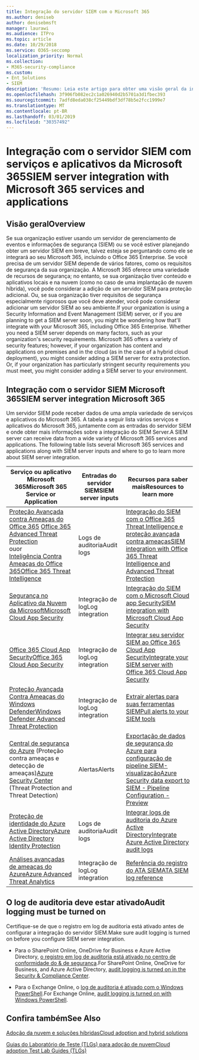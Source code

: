 ```yaml
---
title: Integração do servidor SIEM com o Microsoft 365
ms.author: deniseb
author: denisebmsft
manager: laurawi
ms.audience: ITPro
ms.topic: article
ms.date: 10/29/2018
ms.service: O365-seccomp
localization_priority: Normal
ms.collection:
- M365-security-compliance
ms.custom:
- Ent_Solutions
- SIEM
description: 'Resumo: Leia este artigo para obter uma visão geral da integração do SIEM Server com o Microsoft 365.'
ms.openlocfilehash: 3f906fb082ec2c1a026940d2b5701a3d1fbec393
ms.sourcegitcommit: 7adfd8eda038cf25449bdf3df78b5e2fcc1999e7
ms.translationtype: MT
ms.contentlocale: pt-BR
ms.lasthandoff: 03/01/2019
ms.locfileid: "30357492"
---
```

# <a name="siem-server-integration-with-microsoft-365-services-and-applications"></a><span data-ttu-id="73d5c-103">Integração com o servidor SIEM com serviços e aplicativos da Microsoft 365</span><span class="sxs-lookup"><span data-stu-id="73d5c-103">SIEM server integration with Microsoft 365 services and applications</span></span>

## <a name="overview"></a><span data-ttu-id="73d5c-104">Visão geral</span><span class="sxs-lookup"><span data-stu-id="73d5c-104">Overview</span></span>

<span data-ttu-id="73d5c-p101">Se sua organização estiver usando um servidor de gerenciamento de eventos e informações de segurança (SIEM) ou se você estiver planejando obter um servidor SIEM em breve, talvez esteja se perguntando como ele se integrará ao seu Microsoft 365, incluindo o Office 365 Enterprise. Se você precisa de um servidor SIEM depende de vários fatores, como os requisitos de segurança da sua organização. A Microsoft 365 oferece uma variedade de recursos de segurança; no entanto, se sua organização tiver conteúdo e aplicativos locais e na nuvem (como no caso de uma implantação de nuvem híbrida), você pode considerar a adição de um servidor SIEM para proteção adicional. Ou, se sua organização tiver requisitos de segurança especialmente rigorosos que você deve atender, você pode considerar adicionar um servidor SIEM ao seu ambiente.</span><span class="sxs-lookup"><span data-stu-id="73d5c-p101">If your organization is using a Security Information and Event Management (SIEM) server, or if you are planning to get a SIEM server soon, you might be wondering how that'll integrate with your Microsoft 365, including Office 365 Enterprise. Whether you need a SIEM server depends on many factors, such as your organization's security requirements. Microsoft 365 offers a variety of security features; however, if your organization has content and applications on premises and in the cloud (as in the case of a hybrid cloud deployment), you might consider adding a SIEM server for extra protection. Or, if your organization has particularly stringent security requirements you must meet, you might consider adding a SIEM server to your environment.</span></span>

## <a name="siem-server-integration-microsoft-365"></a><span data-ttu-id="73d5c-109">Integração com o servidor SIEM Microsoft 365</span><span class="sxs-lookup"><span data-stu-id="73d5c-109">SIEM server integration Microsoft 365</span></span>

<span data-ttu-id="73d5c-p102">Um servidor SIEM pode receber dados de uma ampla variedade de serviços e aplicativos do Microsoft 365. A tabela a seguir lista vários serviços e aplicativos do Microsoft 365, juntamente com as entradas do servidor SIEM e onde obter mais informações sobre a integração do SIEM Server.</span><span class="sxs-lookup"><span data-stu-id="73d5c-p102">A SIEM server can receive data from a wide variety of Microsoft 365 services and applications. The following table lists several Microsoft 365 services and applications along with SIEM server inputs and where to go to learn more about SIEM server integration.</span></span> 

| <span data-ttu-id="73d5c-112">Serviço ou aplicativo Microsoft 365</span><span class="sxs-lookup"><span data-stu-id="73d5c-112">Microsoft 365 Service or Application</span></span> | <span data-ttu-id="73d5c-113">Entradas do servidor SIEM</span><span class="sxs-lookup"><span data-stu-id="73d5c-113">SIEM server inputs</span></span> | <span data-ttu-id="73d5c-114">Recursos para saber mais</span><span class="sxs-lookup"><span data-stu-id="73d5c-114">Resources to learn more</span></span> |
| --- | --- | --- |
| <span data-ttu-id="73d5c-115">[Proteção Avançada contra Ameaças do Office 365](office-365-atp.md) </span><span class="sxs-lookup"><span data-stu-id="73d5c-115">[Office 365 Advanced Threat Protection](office-365-atp.md)</span></span> <br/>   <span data-ttu-id="73d5c-116">ou</span><span class="sxs-lookup"><span data-stu-id="73d5c-116">or</span></span>   <br/>[<span data-ttu-id="73d5c-117">Inteligência Contra Ameaças do Office 365</span><span class="sxs-lookup"><span data-stu-id="73d5c-117">Office 365 Threat Intelligence</span></span>](office-365-ti.md) | <span data-ttu-id="73d5c-118">Logs de auditoria</span><span class="sxs-lookup"><span data-stu-id="73d5c-118">Audit logs</span></span> | [<span data-ttu-id="73d5c-119">Integração do SIEM com o Office 365 Threat Intelligence e proteção avançada contra ameaças</span><span class="sxs-lookup"><span data-stu-id="73d5c-119">SIEM integration with Office 365 Threat Intelligence and Advanced Threat Protection</span></span>](siem-integration-with-office-365-ti.md) |
| [<span data-ttu-id="73d5c-120">Segurança no Aplicativo da Nuvem da Microsoft</span><span class="sxs-lookup"><span data-stu-id="73d5c-120">Microsoft Cloud App Security</span></span>](https://docs.microsoft.com/cloud-app-security/what-is-cloud-app-security) | <span data-ttu-id="73d5c-121">Integração de log</span><span class="sxs-lookup"><span data-stu-id="73d5c-121">Log integration</span></span> | [<span data-ttu-id="73d5c-122">Integração do SIEM com o Microsoft Cloud app Security</span><span class="sxs-lookup"><span data-stu-id="73d5c-122">SIEM integration with Microsoft Cloud App Security</span></span>](https://docs.microsoft.com/cloud-app-security/siem) |
| [<span data-ttu-id="73d5c-123">Office 365 Cloud App Security</span><span class="sxs-lookup"><span data-stu-id="73d5c-123">Office 365 Cloud App Security</span></span>](office-365-cas-overview.md) | <span data-ttu-id="73d5c-124">Integração de log</span><span class="sxs-lookup"><span data-stu-id="73d5c-124">Log integration</span></span> | [<span data-ttu-id="73d5c-125">Integrar seu servidor SIEM ao Office 365 Cloud App Security</span><span class="sxs-lookup"><span data-stu-id="73d5c-125">Integrate your SIEM server with Office 365 Cloud App Security</span></span>](integrate-your-siem-server-with-office-365-cas.md) |
| [<span data-ttu-id="73d5c-126">Proteção Avançada Contra Ameaças do Windows Defender</span><span class="sxs-lookup"><span data-stu-id="73d5c-126">Windows Defender Advanced Threat Protection</span></span>](https://docs.microsoft.com/windows/security/threat-protection/) | <span data-ttu-id="73d5c-127">Integração de log</span><span class="sxs-lookup"><span data-stu-id="73d5c-127">Log integration</span></span> | [<span data-ttu-id="73d5c-128">Extrair alertas para suas ferramentas SIEM</span><span class="sxs-lookup"><span data-stu-id="73d5c-128">Pull alerts to your SIEM tools</span></span>](https://docs.microsoft.com/windows/security/threat-protection/windows-defender-atp/configure-siem-windows-defender-advanced-threat-protection) |
| <span data-ttu-id="73d5c-129">[Central de segurança do Azure](https://docs.microsoft.com/azure/security-center/security-center-intro) (Proteção contra ameaças e detecção de ameaças)</span><span class="sxs-lookup"><span data-stu-id="73d5c-129">[Azure Security Center](https://docs.microsoft.com/azure/security-center/security-center-intro) (Threat Protection and Threat Detection)</span></span> | <span data-ttu-id="73d5c-130">Alertas</span><span class="sxs-lookup"><span data-stu-id="73d5c-130">Alerts</span></span> | [<span data-ttu-id="73d5c-131">Exportação de dados de segurança do Azure para configuração de pipeline SIEM-visualização</span><span class="sxs-lookup"><span data-stu-id="73d5c-131">Azure Security data export to SIEM - Pipeline Configuration - Preview</span></span>](https://docs.microsoft.com/azure/security-center/security-center-export-data-to-siem) |
| [<span data-ttu-id="73d5c-132">Proteção de identidade do Azure Active Directory</span><span class="sxs-lookup"><span data-stu-id="73d5c-132">Azure Active Directory Identity Protection</span></span>](https://docs.microsoft.com/azure/active-directory/identity-protection/overview) | <span data-ttu-id="73d5c-133">Logs de auditoria</span><span class="sxs-lookup"><span data-stu-id="73d5c-133">Audit logs</span></span> | [<span data-ttu-id="73d5c-134">Integrar logs de auditoria do Azure Active Directory</span><span class="sxs-lookup"><span data-stu-id="73d5c-134">Integrate Azure Active Directory audit logs</span></span>](https://docs.microsoft.com/azure/security/security-azure-log-integration-ad) |
| [<span data-ttu-id="73d5c-135">Análises avançadas de ameaças do Azure</span><span class="sxs-lookup"><span data-stu-id="73d5c-135">Azure Advanced Threat Analytics</span></span>](https://docs.microsoft.com/azure/security/azure-threat-detection) | <span data-ttu-id="73d5c-136">Integração de log</span><span class="sxs-lookup"><span data-stu-id="73d5c-136">Log integration</span></span> | [<span data-ttu-id="73d5c-137">Referência do registro do ATA SIEM</span><span class="sxs-lookup"><span data-stu-id="73d5c-137">ATA SIEM log reference</span></span>](https://docs.microsoft.com/advanced-threat-analytics/cef-format-sa) |

## <a name="audit-logging-must-be-turned-on"></a><span data-ttu-id="73d5c-138">O log de auditoria deve estar ativado</span><span class="sxs-lookup"><span data-stu-id="73d5c-138">Audit logging must be turned on</span></span>

<span data-ttu-id="73d5c-139">Certifique-se de que o registro em log de auditoria está ativado antes de configurar a integração do servidor SIEM.</span><span class="sxs-lookup"><span data-stu-id="73d5c-139">Make sure audit logging is turned on before you configure SIEM server integration.</span></span> 

- <span data-ttu-id="73d5c-140">Para o SharePoint Online, OneDrive for Business e Azure Active Directory, [o registro em log de auditoria está ativado no centro de conformidade do & de segurança](https://docs.microsoft.com/office365/securitycompliance/turn-audit-log-search-on-or-off).</span><span class="sxs-lookup"><span data-stu-id="73d5c-140">For SharePoint Online, OneDrive for Business, and Azure Active Directory, [audit logging is turned on in the Security & Compliance Center](https://docs.microsoft.com/office365/securitycompliance/turn-audit-log-search-on-or-off).</span></span>

- <span data-ttu-id="73d5c-141">Para o Exchange Online, o [log de auditoria é ativado com o Windows PowerShell](https://docs.microsoft.com/office365/securitycompliance/enable-mailbox-auditing).</span><span class="sxs-lookup"><span data-stu-id="73d5c-141">For Exchange Online, [audit logging is turned on with Windows PowerShell](https://docs.microsoft.com/office365/securitycompliance/enable-mailbox-auditing).</span></span>
 
## <a name="see-also"></a><span data-ttu-id="73d5c-142">Confira também</span><span class="sxs-lookup"><span data-stu-id="73d5c-142">See Also</span></span>

[<span data-ttu-id="73d5c-143">Adoção da nuvem e soluções híbridas</span><span class="sxs-lookup"><span data-stu-id="73d5c-143">Cloud adoption and hybrid solutions</span></span>](https://docs.microsoft.com/office365/enterprise/cloud-adoption-and-hybrid-solutions)
  
[<span data-ttu-id="73d5c-144">Guias do Laboratório de Teste (TLGs) para adoção de nuvem</span><span class="sxs-lookup"><span data-stu-id="73d5c-144">Cloud adoption Test Lab Guides (TLGs)</span></span>](https://docs.microsoft.com/office365/enterprise/cloud-adoption-test-lab-guides-tlgs)


